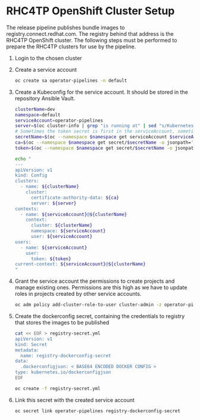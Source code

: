 # RHC4TP OpenShift Cluster Setup

The release pipeline publishes bundle images to registry.connect.redhat.com. The registry
behind that address is the RHC4TP OpenShift cluster. The following steps must be performed
to prepare the RHC4TP clusters for use by the pipeline. 

1. Login to the chosen cluster

1. Create a service account

    ```bash
    oc create sa operator-pipelines -n default
    ```

1. Create a Kubeconfig for the service account. It should be stored in the repository Ansible Vault.

    ```bash
    clusterName=dev
    namespace=default
    serviceAccount=operator-pipelines
    server=$(oc cluster-info | grep "is running at" | sed "s/Kubernetes master//" | sed "s/ is running at //")
    # Sometimes the token secret is first in the serviceAccount, sometimes it's second after Dockerconfig
    secretName=$(oc --namespace $namespace get serviceAccount $serviceAccount -o jsonpath='{.secrets[1].name}')
    ca=$(oc --namespace $namespace get secret/$secretName -o jsonpath='{.data.ca\.crt}')
    token=$(oc --namespace $namespace get secret/$secretName -o jsonpath='{.data.token}' | base64 --decode)

    echo "
    ---
    apiVersion: v1
    kind: Config
    clusters:
      - name: ${clusterName}
        cluster:
          certificate-authority-data: ${ca}
          server: ${server}
    contexts:
      - name: ${serviceAccount}@${clusterName}
        context:
          cluster: ${clusterName}
          namespace: ${serviceAccount}
          user: ${serviceAccount}
    users:
      - name: ${serviceAccount}
        user:
          token: ${token}
    current-context: ${serviceAccount}@${clusterName}
    "
    ```

1. Grant the service account the permissions to create projects and manage existing ones.
Permissions are this high as we have to update roles in projects created by other service accounts.

    ```bash
    oc adm policy add-cluster-role-to-user cluster-admin -z operator-pipelines -n default
    ```

1. Create the dockerconfig secret, containing the credentials to registry that stores the images to be published

    ```bash
    cat << EOF > registry-secret.yml
    apiVersion: v1
    kind: Secret
    metadata:
      name: registry-dockerconfig-secret
    data:
      .dockerconfigjson: < BASE64 ENCODED DOCKER CONFIG >
    type: kubernetes.io/dockerconfigjson
    EOF

    oc create -f registry-secret.yml
    ```

1. Link this secret with the created service account 

    ```bash
    oc secret link operator-pipelines registry-dockerconfig-secret
    ```
